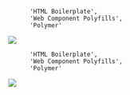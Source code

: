 
          'HTML Boilerplate',
          'Web Component Polyfills',
          'Polymer'
          
![](https://s3-us-west-2.amazonaws.com/s.cdpn.io/73058/burn-007-02-rgB.svg)

          'HTML Boilerplate',
          'Web Component Polyfills',
          'Polymer'
          
![](https://s3-us-west-2.amazonaws.com/s.cdpn.io/73058/classy_fabric.gif)

